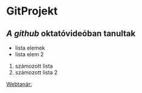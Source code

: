 # GitProjekt

*A github* oktatóvideóban tanultak
----------------------------------
- lista elemek
- lista elem 2

1. számozott lista
2. számozott lista 2
 
[Webtanár:](http:github.com)

